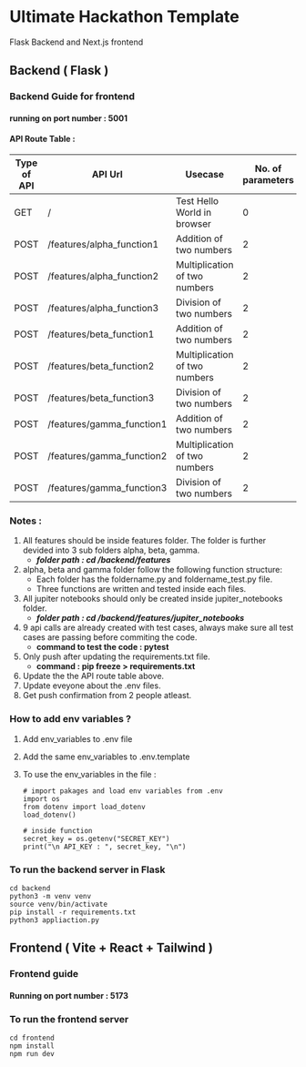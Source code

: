 # Ultimate Hackathon Template

Flask Backend and Next.js frontend

## Backend ( Flask )

### Backend Guide for frontend

#### running on port number : 5001

#### API Route Table :

| Type of API | API Url                   | Usecase                       | No. of parameters | Parameters | Datatype |
| ----------- | ------------------------- | ----------------------------- | ----------------- | ---------- | -------- |
| GET         | /                         | Test Hello World in browser   | 0                 | None       |          |
| POST        | /features/alpha_function1 | Addition of two numbers       | 2                 | x,y        | int, int |
| POST        | /features/alpha_function2 | Multiplication of two numbers | 2                 | x,y        | int, int |
| POST        | /features/alpha_function3 | Division of two numbers       | 2                 | x,y        | int, int |
| POST        | /features/beta_function1  | Addition of two numbers       | 2                 | x,y        | int, int |
| POST        | /features/beta_function2  | Multiplication of two numbers | 2                 | x,y        | int, int |
| POST        | /features/beta_function3  | Division of two numbers       | 2                 | x,y        | int, int |
| POST        | /features/gamma_function1 | Addition of two numbers       | 2                 | x,y        | int, int |
| POST        | /features/gamma_function2 | Multiplication of two numbers | 2                 | x,y        | int, int |
| POST        | /features/gamma_function3 | Division of two numbers       | 2                 | x,y        | int, int |

### Notes :

1. All features should be inside features folder. The folder is further devided into 3 sub folders alpha, beta, gamma.
   - **_folder path : cd /backend/features_**
2. alpha, beta and gamma folder follow the following function structure:
   - Each folder has the foldername.py and foldername_test.py file.
   - Three functions are written and tested inside each files.
3. All jupiter notebooks should only be created inside jupiter_notebooks folder.
   - **_folder path : cd /backend/features/jupiter_notebooks_**
4. 9 api calls are already created with test cases, always make sure all test cases are passing before commiting the code.
   - **command to test the code : pytest**
5. Only push after updating the requirements.txt file.
   - **command : pip freeze > requirements.txt**
6. Update the the API route table above.
7. Update eveyone about the .env files.
8. Get push confirmation from 2 people atleast.

### How to add env variables ?

1. Add env_variables to .env file
2. Add the same env_variables to .env.template
3. To use the env_variables in the file :

   ```
   # import pakages and load env variables from .env
   import os
   from dotenv import load_dotenv
   load_dotenv()

   # inside function
   secret_key = os.getenv("SECRET_KEY")
   print("\n API_KEY : ", secret_key, "\n")
   ```

### To run the backend server in Flask

```
cd backend
python3 -m venv venv
source venv/bin/activate
pip install -r requirements.txt
python3 appliaction.py
```

## Frontend ( Vite + React + Tailwind )

### Frontend guide

#### Running on port number : 5173

### To run the frontend server

```
cd frontend
npm install
npm run dev
```
